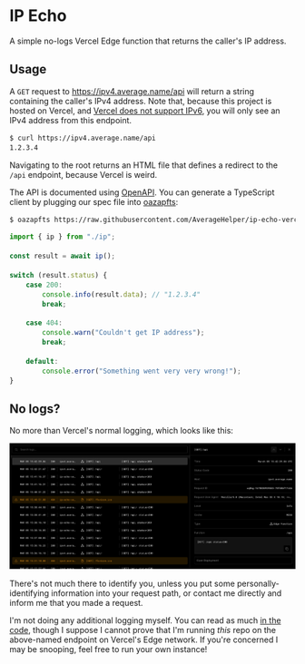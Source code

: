 # IP Echo

A simple no-logs Vercel Edge function that returns the caller's IP address.

## Usage

A `GET` request to <https://ipv4.average.name/api> will return a string containing the caller's IPv4 address. Note that, because this project is hosted on Vercel, and [Vercel does not support IPv6](https://github.com/orgs/vercel/discussions/47#discussioncomment-4314763), you will only see an IPv4 address from this endpoint.

```sh
$ curl https://ipv4.average.name/api
1.2.3.4
```

Navigating to the root returns an HTML file that defines a redirect to the `/api` endpoint, because Vercel is weird.

The API is documented using [OpenAPI](https://petstore.swagger.io/?url=https://raw.githubusercontent.com/AverageHelper/ip-echo-vercel/main/openapi.yaml). You can generate a TypeScript client by plugging our spec file into [oazapfts](https://www.npmjs.com/package/oazapfts):

```sh
$ oazapfts https://raw.githubusercontent.com/AverageHelper/ip-echo-vercel/main/openapi.yaml ./ip.ts
```

```ts
import { ip } from "./ip";

const result = await ip();

switch (result.status) {
	case 200:
		console.info(result.data); // "1.2.3.4"
		break;

	case 404:
		console.warn("Couldn't get IP address");
		break;

	default:
		console.error("Something went very very wrong!");
}
```

## No logs?

No more than Vercel's normal logging, which looks like this:

![A screenshot of Vercel's connection logs. Included is the time of the request, the request status code, the requested host name, the requested document path on the host, the requester's user agent string, and Vercel's request ID string.](/docs/images/example-logs.png)

There's not much there to identify you, unless you put some personally-identifying information into your request path, or contact me directly and inform me that you made a request.

I'm not doing any additional logging myself. You can read as much [in the code](/api/index.ts), though I suppose I cannot prove that I'm running _this_ repo on the above-named endpoint on Vercel's Edge network. If you're concerned I may be snooping, feel free to run your own instance!
